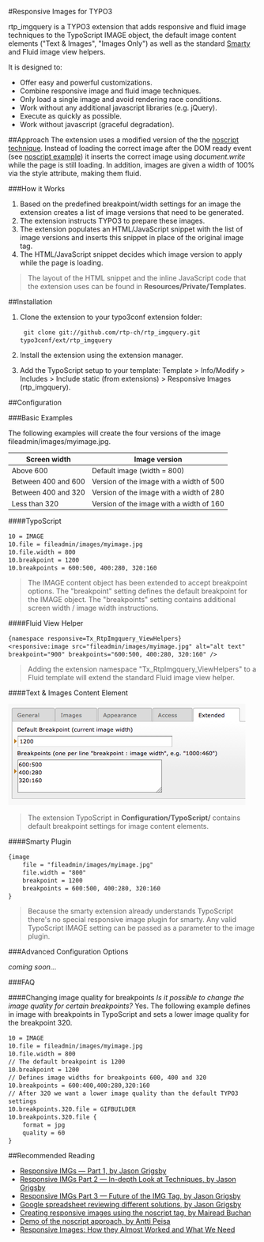 #Responsive Images for TYPO3

rtp_imgquery is a TYPO3 extension that adds responsive and fluid image techniques to the TypoScript IMAGE object, the default image content elements ("Text & Images", "Images Only") as well as the standard [Smarty](https://github.com/rtp-ch/smarty) and Fluid image view helpers.

It is designed to:

* Offer easy and powerful customizations.
* Combine responsive image and fluid image techniques.
* Only load a single image and avoid rendering race conditions.
* Work without any additional javascript libraries (e.g. jQuery).
* Execute as quickly as possible.
* Work without javascript (graceful degradation).

##Approach
The extension uses a modified version of the the [noscript technique](http://www.cloudfour.com/responsive-imgs-part-2/#toc-anchor-1977-22). Instead of loading the correct image after the DOM ready event (see [noscript example](http://www.monoliitti.com/images/)) it inserts the correct image using *document.write* while the page is still loading. In addition, images are given a width of 100% via the style attribute, making them fluid.

###How it Works
1. Based on the predefined breakpoint/width settings for an image the extension creates a list of image versions that need to be generated.
2. The extension instructs TYPO3 to prepare these images.
3. The extension populates an HTML/JavaScript snippet with the list of image versions and inserts this snippet in place of the original image tag.
4. The HTML/JavaScript snippet decides which image version to apply while the page is loading.

> The layout of the HTML snippet and the inline JavaScript code that the extension uses can be found in **Resources/Private/Templates**.

##Installation
1. Clone the extension to your typo3conf extension folder:

		git clone git://github.com/rtp-ch/rtp_imgquery.git typo3conf/ext/rtp_imgquery

2. Install the extension using the extension manager.
3. Add the TypoScript setup to your template: Template > Info/Modify > Includes > Include static (from extensions) > Responsive Images (rtp_imgquery).

##Configuration

###Basic Examples

The following examples will create the four versions of the image fileadmin/images/myimage.jpg.

Screen width  | Image version
--------------|--------------
Above 600 | Default image (width = 800)
Between 400 and 600 | Version of the image with a width of 500
Between 400 and 320 | Version of the image with a width of 280
Less than 320 | Version of the image with a width of 160

####TypoScript

	10 = IMAGE
	10.file = fileadmin/images/myimage.jpg
	10.file.width = 800
	10.breakpoint = 1200
	10.breakpoints = 600:500, 400:280, 320:160

> The IMAGE content object has been extended to accept breakpoint options. The "breakpoint" setting defines the default breakpoint for the IMAGE object. The "breakpoints" setting contains additional screen width / image width instructions.

####Fluid View Helper

    {namespace responsive=Tx_RtpImgquery_ViewHelpers}
    <responsive:image src="fileadmin/images/myimage.jpg" alt="alt text" breakpoint="900" breakpoints="600:500, 400:280, 320:160" />

> Adding the extension namespace "Tx_RtpImgquery_ViewHelpers" to a Fluid template will extend the standard Fluid image view helper.

####Text & Images Content Element

![*Breakpoint settings for images in content elements*](https://github.com/rtp-ch/rtp_imgquery/raw/master/Documentation/Images/content_element.png)

> The extension TypoScript in **Configuration/TypoScript/** contains default breakpoint settings for image content elements.

####Smarty Plugin

    {image
        file = "fileadmin/images/myimage.jpg"
        file.width = "800"
        breakpoint = 1200
        breakpoints = 600:500, 400:280, 320:160
    }

> Because the smarty extension already understands TypoScript there's no special responsive image plugin for smarty. Any valid TypoScript IMAGE setting can be passed as a parameter to the image plugin.

###Advanced Configuration Options

*coming soon...*

###FAQ

####Changing image quality for breakpoints
*Is it possible to change the image quality for certain breakpoints?* Yes. The following example defines in image with breakpoints in TypoScript and sets a lower image quality for the breakpoint 320.


	10 = IMAGE
	10.file = fileadmin/images/myimage.jpg
	10.file.width = 800
	// The default breakpoint is 1200
	10.breakpoint = 1200
	// Defines image widths for breakpoints 600, 400 and 320
	10.breakpoints = 600:400,400:280,320:160
	// After 320 we want a lower image quality than the default TYPO3 settings
	10.breakpoints.320.file = GIFBUILDER
	10.breakpoints.320.file {
        format = jpg
        quality = 60
    }

##Recommended Reading
* [Responsive IMGs — Part 1, by Jason Grigsby](http://www.cloudfour.com/responsive-imgs/)
* [Responsive IMGs Part 2 — In-depth Look at Techniques, by Jason Grigsby](http://www.cloudfour.com/responsive-imgs-part-2/)
* [Responsive IMGs Part 3 — Future of the IMG Tag, by Jason Grigsby](http://www.cloudfour.com/responsive-imgs-part-3-future-of-the-img-tag/)
* [Google spreadsheet reviewing different solutions, by Jason Grigsby](https://docs.google.com/spreadsheet/ccc?key=0AisdYBkuKzZ9dHpzSmd6ZTdhbDdoN21YZ29WRVdlckE&hl=en_US#gid=0)
* [Creating responsive images using the noscript tag, by Mairead Buchan](http://www.headlondon.com/our-thoughts/technology/posts/creating-responsive-images-using-the-noscript-tag)
* [Demo of the noscript approach, by Antti Peisa](http://www.monoliitti.com/images/)
* [Responsive Images: How they Almost Worked and What We Need](http://www.alistapart.com/articles/responsive-images-how-they-almost-worked-and-what-we-need/)
